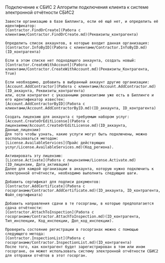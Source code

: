 Подключение к СБИС 2
Алгоритм подключения клиента к системе электронной отчётности СБИС2

    Завести организацию в базе Биллинга, если её ещё нет, и определить её идентификатор:
    [Contractor.FindOrCreate](Работа с клиентами/Contractor.FindOrCreate.md)(Реквизиты_контрагента)

    Определить список аккаунтов, в которые входит данная организация:
    [Contractor.InfoByID](Работа с клиентами/Contractor.InfoByID.md)(ID_контрагента)

    Если в этом списке нет подходящего аккаунта, создать новый:
    [Contractor.CreateWithAccount](Работа с клиентами/Contractor.CreateWithAccount.md)(Реквизиты_Контрагента, True)

    Если необходимо, добавить в выбранный аккаунт другие организации:
    [Account.AddContractor](Работа с клиентами/Account.AddContractor.md)(ID_аккаунта, Реквизиты_контрагента)
    или, если контрагент с указанными реквизитами уже есть в Биллинге и его идентификатор известен:
    [Account.AddContractorByID](Работа с клиентами/Account.AddContractorByID.md)(ID_аккаунта, ID_контрагента)

    Создать лицензию для аккаунта с требуемым набором услуг:
    [Account.CreateOrEditLicense](Работа с лицензиями/Account.CreateOrEditLicense.md)(ID_аккаунта, Данные_лицензии)
    Для того чтобы узнать, какие услуги могут быть подключены, можно воспользоваться методом:
    [License.AvailableServices](Прайс действующих услуг/License.AvailableServices.md)(Код_региона).

    Активировать эту лицензию:
    [License.Activate](Работа с лицензиями/License.Activate.md)(ID_лицензии, Дата_активации)
    Далее для каждой организации в аккаунта, которую нужно подключить к электронной отчётности, необходимо выполнить следующие шаги.

    Добавить сертификат для подписи документов:
    [Contractor.AddCertificate](Работа с госорганами/Contractor.AddCertificate.md)(ID_аккаунта, ID_контрагента, Файл_сертификата)

    Добавить направления сдачи в те госорганы, в которые предполагается сдача отчётности:
    [Contractor.AttachToInspection](Работа с госорганами/Contractor.AttachToInspection.md)(ID_контрагента, Тип_инспекции, Код_инспекции, Доп_код_инспекции).

    Проверить состояние регистрации в госорганах можно с помощью следующего метода:
    [Contractor.InspectionList](Работа с госорганами/Contractor.InspectionList.md)(ID_контрагента)
    После того, как контрагент будет зарегистрирован в том или ином госоргане, он может использовать систему электронной отчётности СБИС2 для отправки отчётов в этот госорган.
